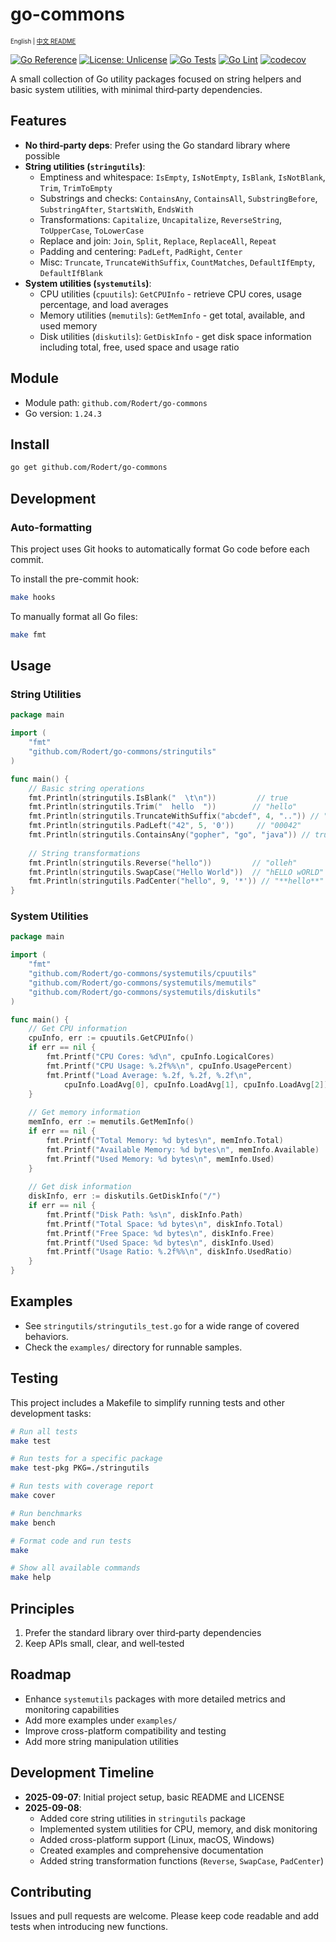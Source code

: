 # go-commons

<sub><sup>English | [中文 README](README-zh.md)</sup></sub>

[![Go Reference](https://pkg.go.dev/badge/github.com/Rodert/go-commons.svg)](https://pkg.go.dev/github.com/Rodert/go-commons)
[![License: Unlicense](https://img.shields.io/badge/license-Unlicense-blue.svg)](LICENSE)
[![Go Tests](https://github.com/Rodert/go-commons/actions/workflows/go-test.yml/badge.svg)](https://github.com/Rodert/go-commons/actions/workflows/go-test.yml)
[![Go Lint](https://github.com/Rodert/go-commons/actions/workflows/go-lint.yml/badge.svg)](https://github.com/Rodert/go-commons/actions/workflows/go-lint.yml)
[![codecov](https://codecov.io/gh/Rodert/go-commons/branch/main/graph/badge.svg)](https://codecov.io/gh/Rodert/go-commons)

A small collection of Go utility packages focused on string helpers and basic system utilities, with minimal third‑party dependencies.

## Features

- **No third‑party deps**: Prefer using the Go standard library where possible
- **String utilities (`stringutils`)**:
  - Emptiness and whitespace: `IsEmpty`, `IsNotEmpty`, `IsBlank`, `IsNotBlank`, `Trim`, `TrimToEmpty`
  - Substrings and checks: `ContainsAny`, `ContainsAll`, `SubstringBefore`, `SubstringAfter`, `StartsWith`, `EndsWith`
  - Transformations: `Capitalize`, `Uncapitalize`, `ReverseString`, `ToUpperCase`, `ToLowerCase`
  - Replace and join: `Join`, `Split`, `Replace`, `ReplaceAll`, `Repeat`
  - Padding and centering: `PadLeft`, `PadRight`, `Center`
  - Misc: `Truncate`, `TruncateWithSuffix`, `CountMatches`, `DefaultIfEmpty`, `DefaultIfBlank`
- **System utilities (`systemutils`)**:
  - CPU utilities (`cpuutils`): `GetCPUInfo` - retrieve CPU cores, usage percentage, and load averages
  - Memory utilities (`memutils`): `GetMemInfo` - get total, available, and used memory
  - Disk utilities (`diskutils`): `GetDiskInfo` - get disk space information including total, free, used space and usage ratio

## Module

- Module path: `github.com/Rodert/go-commons`
- Go version: `1.24.3`

## Install

```bash
go get github.com/Rodert/go-commons
```

## Development

### Auto-formatting

This project uses Git hooks to automatically format Go code before each commit.

To install the pre-commit hook:

```bash
make hooks
```

To manually format all Go files:

```bash
make fmt
```

## Usage

### String Utilities

```go
package main

import (
	"fmt"
	"github.com/Rodert/go-commons/stringutils"
)

func main() {
	// Basic string operations
	fmt.Println(stringutils.IsBlank("  \t\n"))         // true
	fmt.Println(stringutils.Trim("  hello  "))        // "hello"
	fmt.Println(stringutils.TruncateWithSuffix("abcdef", 4, "..")) // "ab.."
	fmt.Println(stringutils.PadLeft("42", 5, '0'))     // "00042"
	fmt.Println(stringutils.ContainsAny("gopher", "go", "java")) // true
	
	// String transformations
	fmt.Println(stringutils.Reverse("hello"))         // "olleh"
	fmt.Println(stringutils.SwapCase("Hello World"))  // "hELLO wORLD"
	fmt.Println(stringutils.PadCenter("hello", 9, '*')) // "**hello**"
}
```

### System Utilities

```go
package main

import (
	"fmt"
	"github.com/Rodert/go-commons/systemutils/cpuutils"
	"github.com/Rodert/go-commons/systemutils/memutils"
	"github.com/Rodert/go-commons/systemutils/diskutils"
)

func main() {
	// Get CPU information
	cpuInfo, err := cpuutils.GetCPUInfo()
	if err == nil {
		fmt.Printf("CPU Cores: %d\n", cpuInfo.LogicalCores)
		fmt.Printf("CPU Usage: %.2f%%\n", cpuInfo.UsagePercent)
		fmt.Printf("Load Average: %.2f, %.2f, %.2f\n", 
			cpuInfo.LoadAvg[0], cpuInfo.LoadAvg[1], cpuInfo.LoadAvg[2])
	}
	
	// Get memory information
	memInfo, err := memutils.GetMemInfo()
	if err == nil {
		fmt.Printf("Total Memory: %d bytes\n", memInfo.Total)
		fmt.Printf("Available Memory: %d bytes\n", memInfo.Available)
		fmt.Printf("Used Memory: %d bytes\n", memInfo.Used)
	}
	
	// Get disk information
	diskInfo, err := diskutils.GetDiskInfo("/")
	if err == nil {
		fmt.Printf("Disk Path: %s\n", diskInfo.Path)
		fmt.Printf("Total Space: %d bytes\n", diskInfo.Total)
		fmt.Printf("Free Space: %d bytes\n", diskInfo.Free)
		fmt.Printf("Used Space: %d bytes\n", diskInfo.Used)
		fmt.Printf("Usage Ratio: %.2f%%\n", diskInfo.UsedRatio)
	}
}
```

## Examples

- See `stringutils/stringutils_test.go` for a wide range of covered behaviors.
- Check the `examples/` directory for runnable samples.

## Testing

This project includes a Makefile to simplify running tests and other development tasks:

```bash
# Run all tests
make test

# Run tests for a specific package
make test-pkg PKG=./stringutils

# Run tests with coverage report
make cover

# Run benchmarks
make bench

# Format code and run tests
make

# Show all available commands
make help
```

## Principles

1. Prefer the standard library over third‑party dependencies
2. Keep APIs small, clear, and well‑tested

## Roadmap

- Enhance `systemutils` packages with more detailed metrics and monitoring capabilities
- Add more examples under `examples/`
- Improve cross-platform compatibility and testing
- Add more string manipulation utilities

## Development Timeline

- **2025-09-07**: Initial project setup, basic README and LICENSE
- **2025-09-08**: 
  - Added core string utilities in `stringutils` package
  - Implemented system utilities for CPU, memory, and disk monitoring
  - Added cross-platform support (Linux, macOS, Windows)
  - Created examples and comprehensive documentation
  - Added string transformation functions (`Reverse`, `SwapCase`, `PadCenter`)

## Contributing

Issues and pull requests are welcome. Please keep code readable and add tests when introducing new functions.